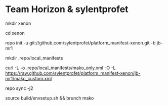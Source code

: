 Team Horizon & sylentprofet
===========

mkdir xenon

cd xenon

repo init -u git://github.com/sylentprofet/platform_manifest-xenon.git -b jb-mr1

mkdir .repo/local_manifests

curl -L -o .repo/local_manifests/mako_only.xml -O -L https://raw.github.com/sylentprofet/platform_manifest-xenon/jb-mr1/mako_custom.xml

repo sync -j2

source build/envsetup.sh && brunch mako



